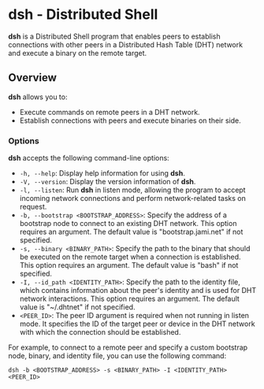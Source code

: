 # dsh - Distributed Shell

**dsh** is a Distributed Shell program that enables peers to establish connections with other peers in a Distributed Hash Table (DHT) network and execute a binary on the remote target.

## Overview

**dsh** allows you to:

- Execute commands on remote peers in a DHT network.
- Establish connections with peers and execute binaries on their side.


### Options

**dsh** accepts the following command-line options:

- `-h, --help`: Display help information for using **dsh**.
- `-V, --version`: Display the version information of **dsh**.
- `-l, --listen`: Run **dsh** in listen mode, allowing the program to accept incoming network connections and perform network-related tasks on request.
- `-b, --bootstrap <BOOTSTRAP_ADDRESS>`: Specify the address of a bootstrap node to connect to an existing DHT network. This option requires an argument. The default value is "bootstrap.jami.net" if not specified.
- `-s, --binary <BINARY_PATH>`: Specify the path to the binary that should be executed on the remote target when a connection is established. This option requires an argument. The default value is "bash" if not specified.
- `-I, --id_path <IDENTITY_PATH>`: Specify the path to the identity file, which contains information about the peer's identity and is used for DHT network interactions. This option requires an argument. The default value is "~/.dhtnet" if not specified.
- `<PEER_ID>`: The peer ID argument is required when not running in listen mode. It specifies the ID of the target peer or device in the DHT network with which the connection should be established.

For example, to connect to a remote peer and specify a custom bootstrap node, binary, and identity file, you can use the following command:

```shell
dsh -b <BOOTSTRAP_ADDRESS> -s <BINARY_PATH> -I <IDENTITY_PATH> <PEER_ID>
```
